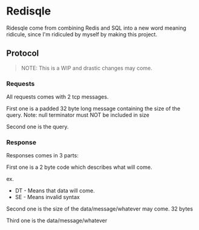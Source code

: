 # Redisqle

Ridesqle come from combining Redis and SQL into a new word meaning ridicule,
since I'm ridiculed by myself by making this project.

## Protocol

> NOTE: This is a WIP and drastic changes may come.

### Requests

All requests comes with 2 tcp messages.

First one is a padded 32 byte long message containing the size of the query.
Note: null terminator must NOT be included in size

Second one is the query.

### Response

Responses comes in 3 parts:

First one is a 2 byte code which describes what will come.

ex.

- DT - Means that data will come.
- SE - Means invalid syntax

Second one is the size of the data/message/whatever may come. 32 bytes

Third one is the data/message/whatever
